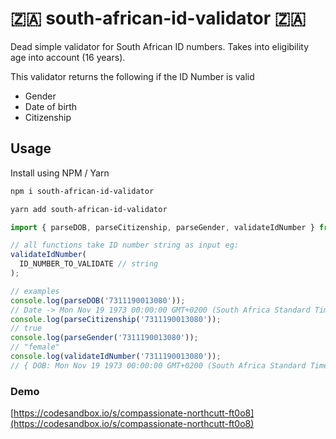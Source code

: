 # 🇿🇦 south-african-id-validator 🇿🇦

Dead simple validator for South African ID numbers. Takes into eligibility age into account (16 years).

This validator returns the following if the ID Number is valid

- Gender
- Date of birth
- Citizenship

## Usage

Install using NPM / Yarn

```bash
npm i south-african-id-validator
```

```bash
yarn add south-african-id-validator
```

```js
import { parseDOB, parseCitizenship, parseGender, validateIdNumber } from "south-african-id-validator";

// all functions take ID number string as input eg:
validateIdNumber(
  ID_NUMBER_TO_VALIDATE // string
);

// examples
console.log(parseDOB('7311190013080'));
// Date -> Mon Nov 19 1973 00:00:00 GMT+0200 (South Africa Standard Time)
console.log(parseCitizenship('7311190013080'));
// true
console.log(parseGender('7311190013080'));
// "female"
console.log(validateIdNumber('7311190013080'));
// { DOB: Mon Nov 19 1973 00:00:00 GMT+0200 (South Africa Standard Time), gender: "female", isCitizen: true, valid: true }
```

### Demo

[https://codesandbox.io/s/compassionate-northcutt-ft0o8](https://codesandbox.io/s/compassionate-northcutt-ft0o8)

